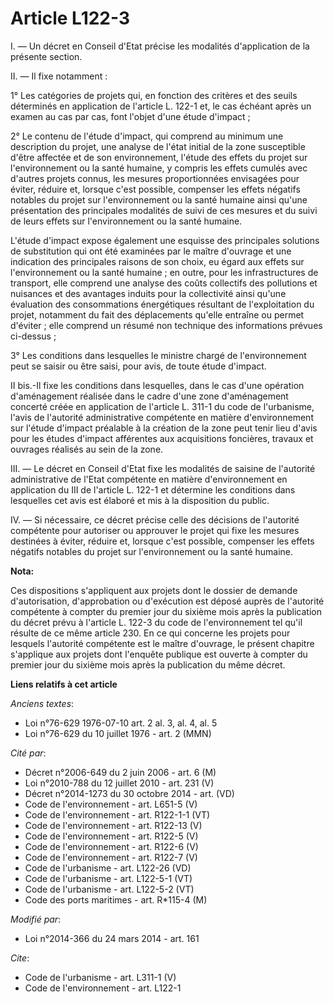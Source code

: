 # Article L122-3

I. ― Un décret en Conseil d'Etat précise les modalités d'application de la présente section. 

II. ― Il fixe notamment : 

1° Les catégories de projets qui, en fonction des critères et des seuils déterminés en application de l'article L. 122-1 et,
le cas échéant après un examen au cas par cas, font l'objet d'une étude d'impact ; 

2° Le contenu de l'étude d'impact, qui comprend au minimum une description du projet, une analyse de l'état initial de la
zone susceptible d'être affectée et de son environnement, l'étude des effets du projet sur l'environnement ou la santé
humaine, y compris les effets cumulés avec d'autres projets connus, les mesures proportionnées envisagées pour éviter,
réduire et, lorsque c'est possible, compenser les effets négatifs notables du projet sur l'environnement ou la santé humaine
ainsi qu'une présentation des principales modalités de suivi de ces mesures et du suivi de leurs effets sur l'environnement
ou la santé humaine. 

L'étude d'impact expose également une esquisse des principales solutions de substitution qui ont été examinées par le maître
d'ouvrage et une indication des principales raisons de son choix, eu égard aux effets sur l'environnement ou la santé
humaine ; en outre, pour les infrastructures de transport, elle comprend une analyse des coûts collectifs des pollutions et
nuisances et des avantages induits pour la collectivité ainsi qu'une évaluation des consommations énergétiques résultant de
l'exploitation du projet, notamment du fait des déplacements qu'elle entraîne ou permet d'éviter ; elle comprend un résumé
non technique des informations prévues ci-dessus ; 

3° Les conditions dans lesquelles le ministre chargé de l'environnement peut se saisir ou être saisi, pour avis, de toute
étude d'impact. 

II bis.-Il fixe les conditions dans lesquelles, dans le cas d'une opération d'aménagement réalisée dans le cadre d'une zone
d'aménagement concerté créée en application de l'article L. 311-1 du code de l'urbanisme, l'avis de l'autorité administrative
compétente en matière d'environnement sur l'étude d'impact préalable à la création de la zone peut tenir lieu d'avis pour les
études d'impact afférentes aux acquisitions foncières, travaux et ouvrages réalisés au sein de la zone. 

III. ― Le décret en Conseil d'Etat fixe les modalités de saisine de l'autorité administrative de l'Etat compétente en matière
d'environnement en application du III de l'article L. 122-1 et détermine les conditions dans lesquelles cet avis est élaboré
et mis à la disposition du public. 

IV. ― Si nécessaire, ce décret précise celle des décisions de l'autorité compétente pour autoriser ou approuver le projet qui
fixe les mesures destinées à éviter, réduire et, lorsque c'est possible, compenser les effets négatifs notables du projet sur
l'environnement ou la santé humaine.

**Nota:**

Ces dispositions s'appliquent aux projets dont le dossier de demande d'autorisation, d'approbation ou d'exécution est déposé
auprès de l'autorité compétente à compter du premier jour du sixième mois après la publication du décret prévu à l'article L.
122-3 du code de l'environnement tel qu'il résulte de ce même article 230. En ce qui concerne les projets pour lesquels
l'autorité compétente est le maître d'ouvrage, le présent chapitre s'applique aux projets dont l'enquête publique est ouverte
à compter du premier jour du sixième mois après la publication du même décret.

**Liens relatifs à cet article**

_Anciens textes_:

  - Loi n°76-629 1976-07-10 art. 2 al. 3, al. 4, al. 5
  - Loi n°76-629 du 10 juillet 1976 - art. 2 (MMN)

_Cité par_:

  - Décret n°2006-649 du 2 juin 2006 - art. 6 (M)
  - Loi n°2010-788 du 12 juillet 2010 - art. 231 (V)
  - Décret n°2014-1273 du 30 octobre 2014 - art. (VD)
  - Code de l'environnement - art. L651-5 (V)
  - Code de l'environnement - art. R122-1-1 (VT)
  - Code de l'environnement - art. R122-13 (V)
  - Code de l'environnement - art. R122-5 (V)
  - Code de l'environnement - art. R122-6 (V)
  - Code de l'environnement - art. R122-7 (V)
  - Code de l'urbanisme - art. L122-26 (VD)
  - Code de l'urbanisme - art. L122-5-1 (VT)
  - Code de l'urbanisme - art. L122-5-2 (VT)
  - Code des ports maritimes - art. R*115-4 (M)

_Modifié par_:

  - Loi n°2014-366 du 24 mars 2014 - art. 161

_Cite_:

  - Code de l'urbanisme - art. L311-1 (V)
  - Code de l'environnement - art. L122-1
